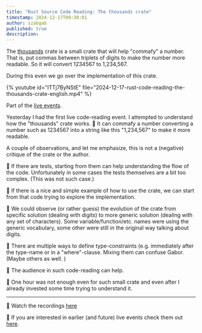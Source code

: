 ```yaml
---
title: "Rust Source Code Reading: The thousands crate"
timestamp: 2024-12-17T09:30:01
author: szabgab
published: true
description:
---
```


The [thousands](https://crates.io/crates/thousands) crate is a small crate that will help "commafy" a number. That is, put commas between triplets of digits to make the number more readable. So it will convert 1234567 to 1,234,567.

During this even we go over the implementation of this crate.

{% youtube id="ITTj7ByNStE" file="2024-12-17-rust-code-reading-the-thousands-crate-english.mp4" %}

Part of the [live events](/live).


Yesterday I had the first live code-reading event. I attempted to understand how the "thousands" crate works.  🦀 It can commafy a number converting a number such as 1234567 into a string like this "1,234,567" to make it more readable.


A couple of observations, and let me emphasize, this is not a (negative) critique of the crate or the author.


🦀 If there are tests, starting from them can help understanding the flow of the code. Unfortunately in some cases the tests themselves are a bit too complex. (This was not such case.)


🦀 If there is a nice and simple example of how to use the crate, we can start from that code trying to explore the implementation.


🦀 We could observe (or rather guess) the evolution of the crate from specific solution (dealing with digits) to more generic solution (dealing with any set of characters). Some variable/function/etc. names were using the generic vocabulary, some other were still in the original way talking about digits.


🦀 There are multiple ways to define type-constraints (e.g. immediately after the type-name or in a "where"-clause. Mixing them can confuse Gabor. (Maybe others as well. )


🦀 The audience in such code-reading can help.


🦀 One hour was not enough even for such small crate and even after I already invested some time trying to understand it.


----


🦀 Watch the recordings [here](https://youtu.be/ITTj7ByNStE)

🦀 If you are interested in earlier (and future) live events check them out [here](/live).




